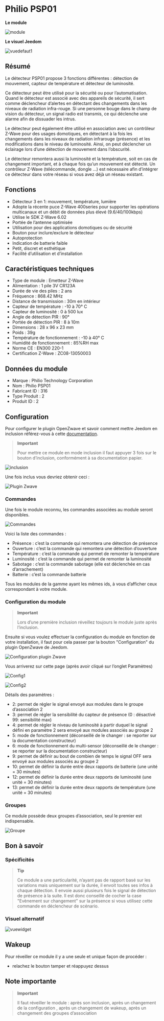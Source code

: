 # Philio PSP01

**Le module**

![module](images/philio.psp01/module.jpg)

**Le visuel Jeedom**

![vuedefaut1](images/philio.psp01/vuedefaut1.jpg)

Résumé
------

Le détecteur PSP01 propose 3 fonctions différentes : détection de mouvement, capteur de température et détecteur de luminosité.

Ce détecteur peut être utilisé pour la sécurité ou pour l’automatisation. Quand le détecteur est associé avec des appareils de sécurité, il sert comme déclencheur d’alertes en détectant des changements dans les niveaux de radiation infra-rouge. Si une personne bouge dans le champ de vision du détecteur, un signal radio est transmis, ce qui déclenche une alarme afin de dissuader les intrus.

Le détecteur peut également être utilisé en association avec un contrôleur Z-Wave pour des usages domotiques, en détectant à la fois les changements dans les niveaux de radiation infrarouge (présence) et les modifications dans le niveau de luminosité. Ainsi, on peut déclencher un éclairage lors d’une détection de mouvement dans l’obscurité.

Le détecteur remontera aussi la luminosité et la température, soit en cas de changement important, et à chaque fois qu’un mouvement est détecté. Un contrôleur Z-Wave (télécommande, dongle …​) est nécessaire afin d’intégrer ce détecteur dans votre réseau si vous avez déjà un réseau existant.

Fonctions
---------

-   Détecteur 3 en 1: mouvement, température, lumière
-   Adopte la récente puce Z-Wave 400series pour supporter les opérations multicanaux et un débit de données plus élevé (9.6/40/100kbps)
-   Utilise le SDK Z-Wave 6.02
-   Portée de l’antenne optimisée
-   Utilisation pour des applications domotiques ou de sécurité
-   Bouton pour inclure/exclure le détecteur
-   Autoprotection
-   Indication de batterie faible
-   Petit, discret et esthétique
-   Facilité d’utilisation et d’installation

Caractéristiques techniques
---------------------------

-   Type de module : Emetteur Z-Wave
-   Alimentation : 1 pile 3V CR123A
-   Durée de vie des piles : 2 ans
-   Fréquence : 868.42 MHz
-   Distance de transmission : 30m en intérieur
-   Capteur de température : -10 à 70° C
-   Capteur de luminosité : 0 à 500 lux
-   Angle de détection PIR : 90°
-   Portée de détection PIR : 8 à 10m
-   Dimensions : 28 x 96 x 23 mm
-   Poids : 39g
-   Température de fonctionnement : -10 à 40° C
-   Humidité de fonctionnement : 85%RH max
-   Norme CE : EN300 220-1
-   Certification Z-Wave : ZC08-13050003

Données du module
-----------------

-   Marque : Philio Technology Corporation
-   Nom : Philio PSP01
-   Fabricant ID : 316
-   Type Produit : 2
-   Produit ID : 2

Configuration
-------------

Pour configurer le plugin OpenZwave et savoir comment mettre Jeedom en inclusion référez-vous à cette [documentation](https://doc.jeedom.com/fr_FR/plugins/automation%20protocol/openzwave/).

> **Important**
>
> Pour mettre ce module en mode inclusion il faut appuyer 3 fois sur le bouton d’inclusion, conformément à sa documentation papier.

![inclusion](images/philio.psp01/inclusion.jpg)

Une fois inclus vous devriez obtenir ceci :

![Plugin Zwave](images/philio.psp01/information.jpg)

### Commandes

Une fois le module reconnu, les commandes associées au module seront disponibles.

![Commandes](images/philio.psp01/commandes.jpg)

Voici la liste des commandes :

-   Présence : c’est la commande qui remontera une détection de présence
-   Ouverture : c’est la commande qui remontera une détection d’ouverture
-   Température : c’est la commande qui permet de remonter la température
-   Luminosité : c’est la commande qui permet de remonter la luminosité
-   Sabotage : c’est la commande sabotage (elle est déclenchée en cas d’arrachement)
-   Batterie : c’est la commande batterie

Tous les modules de la gamme ayant les mêmes ids, à vous d’afficher ceux correspondant à votre module.

### Configuration du module

> **Important**
>
> Lors d’une première inclusion réveillez toujours le module juste après l’inclusion.

Ensuite si vous voulez effectuer la configuration du module en fonction de votre installation, il faut pour cela passer par la bouton "Configuration" du plugin OpenZwave de Jeedom.

![Configuration plugin Zwave](images/plugin/bouton_configuration.jpg)

Vous arriverez sur cette page (après avoir cliqué sur l’onglet Paramètres)

![Config1](images/philio.psp01/config1.jpg)

![Config2](images/philio.psp01/config2.jpg)

Détails des paramètres :

-   2: permet de régler le signal envoyé aux modules dans le groupe d’association 2
-   3: permet de régler la sensibilité du capteur de présence (0 : désactivé 99: sensibilité max)
-   4: permet de régler le niveau de luminosité à partir duquel le signal défini en paramètre 2 sera envoyé aux modules associés au groupe 2
-   5: mode de fonctionnement (déconseillé de le changer : se reporter sur la documentation constructeur)
-   6: mode de fonctionnement du multi-sensor (déconseillé de le changer : se reporter sur la documentation constructeur)
-   9: permet de définir au bout de combien de temps le signal OFF sera envoyé aux modules associés au groupe 2
-   10: permet de définir la durée entre deux rapports de batterie (une unité = 30 minutes)
-   12: permet de définir la durée entre deux rapports de luminosité (une unité = 30 minutes)
-   13: permet de définir la durée entre deux rapports de température (une unité = 30 minutes)

### Groupes

Ce module possède deux groupes d’association, seul le premier est indispensable.

![Groupe](images/philio.psp01/groupe.jpg)

Bon à savoir
------------

### Spécificités

> **Tip**
>
> Ce module a une particularité, n’ayant pas de rapport basé sur les variations mais uniquement sur la durée, il envoit toutes ses infos à chaque détection. Il envoie aussi plusieurs fois le signal de détection de présence à la suite. Il est donc conseillé de cocher la case "Evènement sur changement" sur la présence si vous utilisez cette commande en déclencheur de scénario.

### Visuel alternatif

![vuewidget](images/philio.psp01/vuewidget.jpg)

Wakeup
------

Pour réveiller ce module il y a une seule et unique façon de procéder :

-   relachez le bouton tamper et réappuyez dessus

Note importante
---------------

> **Important**
>
> Il faut réveiller le module : après son inclusion, après un changement de la configuration , après un changement de wakeup, après un changement des groupes d’association
